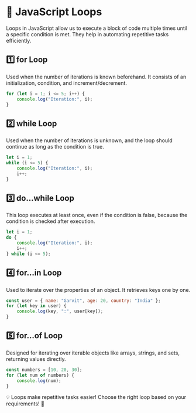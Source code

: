 # 🔄 JavaScript Loops
Loops in JavaScript allow us to execute a block of code multiple times until a specific condition is met. They help in automating repetitive tasks efficiently.

## 1️⃣ for Loop
Used when the number of iterations is known beforehand. It consists of an initialization, condition, and increment/decrement.
```js
for (let i = 1; i <= 5; i++) {
    console.log("Iteration:", i);
}
```

## 2️⃣ while Loop
Used when the number of iterations is unknown, and the loop should continue as long as the condition is true.
```js
let i = 1;
while (i <= 5) {
    console.log("Iteration:", i);
    i++;
}
```

## 3️⃣ do...while Loop
This loop executes at least once, even if the condition is false, because the condition is checked after execution.
```js
let i = 1;
do {
    console.log("Iteration:", i);
    i++;
} while (i <= 5);
```

## 4️⃣ for...in Loop
Used to iterate over the properties of an object. It retrieves keys one by one.
```js
const user = { name: "Garvit", age: 20, country: "India" };
for (let key in user) {
    console.log(key, ":", user[key]);
}
```

## 5️⃣ for...of Loop
Designed for iterating over iterable objects like arrays, strings, and sets, returning values directly.
```js
const numbers = [10, 20, 30];
for (let num of numbers) {
    console.log(num);
}
```

💡 Loops make repetitive tasks easier! Choose the right loop based on your requirements! 🎯